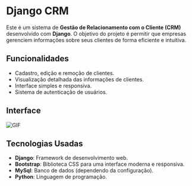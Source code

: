 # Django CRM

Este é um sistema de **Gestão de Relacionamento com o Cliente (CRM)** desenvolvido com **Django**. O objetivo do projeto é permitir que empresas gerenciem informações sobre seus clientes de forma eficiente e intuitiva.

## Funcionalidades

- Cadastro, edição e remoção de clientes.
- Visualização detalhada das informações de clientes.
- Interface simples e responsiva.
- Sistema de autenticação de usuários.

## Interface

![GIF](https://github.com/user-attachments/assets/46050ae3-110a-4091-bfe5-1feb9b8577f8)

## Tecnologias Usadas

- **Django**: Framework de desenvolvimento web.
- **Bootstrap**: Biblioteca CSS para uma interface moderna e responsiva.
- **MySql**: Banco de dados (dependendo da configuração).
- **Python**: Linguagem de programação.
